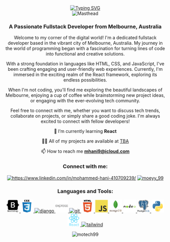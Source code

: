 <div align="center">
  <a href="https://git.io/typing-svg" style="display: block; text-align: center;">
    <img src="https://readme-typing-svg.demolab.com?font=Oswald&size=40&pause=1000&color=F71F49&center=true&vCenter=true&width=435&lines=Hi+There+%F0%9F%91%8B+;I'm+Mohammed!" alt="Typing SVG" />
  </a>
</div>


<div align="center">
  <div style="display: inline-block;">
<img src="https://mir-s3-cdn-cf.behance.net/project_modules/max_1200/81bb4b165684019.640b6038d133e.gif" alt="Masthead" height="400" width="100%"/>

  </div>
  <h3>A Passionate Fullstack Developer from Melbourne, Australia</h3>
    
   <p>Welcome to my corner of the digital world! I'm a dedicated fullstack developer based in the vibrant city of Melbourne, Australia. My journey in the world of programming began with a fascination for turning lines of code into functional and creative solutions.</p>
    
  <p>With a strong foundation in languages like HTML, CSS, and JavaScript, I've been crafting engaging and user-friendly web experiences. Currently, I'm immersed in the exciting realm of the React framework, exploring its endless possibilities.</p>
    
  <p>When I'm not coding, you'll find me exploring the beautiful landscapes of Melbourne, enjoying a cup of coffee while brainstorming new project ideas, or engaging with the ever-evolving tech community.</p>
    
  <p>Feel free to connect with me, whether you want to discuss tech trends, collaborate on projects, or simply share a good coding joke. I'm always excited to connect with fellow developers!</p>
    
<div align="center">
  
🌱 I’m currently learning **React**

👨‍💻 All of my projects are available at [TBA](TBA)

📫 How to reach me **mhani9@icloud.com**

<h3>Connect with me:</h3>
<p>
<a href="https://linkedin.com/in/https://www.linkedin.com/in/mohammed-hani-410709239/" target="blank"><img align="center" src="https://raw.githubusercontent.com/rahuldkjain/github-profile-readme-generator/master/src/images/icons/Social/linked-in-alt.svg" alt="https://www.linkedin.com/in/mohammed-hani-410709239/" height="30" width="40" /></a>
<a href="https://instagram.com/moeyy_99" target="blank"><img align="center" src="https://raw.githubusercontent.com/rahuldkjain/github-profile-readme-generator/master/src/images/icons/Social/instagram.svg" alt="moeyy_99" height="30" width="40" /></a>
</p>

<h3>Languages and Tools:</h3>
<p> <a href="https://getbootstrap.com" target="_blank" rel="noreferrer"> <img src="https://raw.githubusercontent.com/devicons/devicon/master/icons/bootstrap/bootstrap-plain-wordmark.svg" alt="bootstrap" width="40" height="40"/> </a> <a href="https://www.w3schools.com/css/" target="_blank" rel="noreferrer"> <img src="https://raw.githubusercontent.com/devicons/devicon/master/icons/css3/css3-original-wordmark.svg" alt="css3" width="40" height="40"/> </a> <a href="https://www.djangoproject.com/" target="_blank" rel="noreferrer"> <img src="https://cdn.worldvectorlogo.com/logos/django.svg" alt="django" width="40" height="40"/> </a> <a href="https://expressjs.com" target="_blank" rel="noreferrer"> <img src="https://raw.githubusercontent.com/devicons/devicon/master/icons/express/express-original-wordmark.svg" alt="express" width="40" height="40"/> </a> <a href="https://git-scm.com/" target="_blank" rel="noreferrer"> <img src="https://www.vectorlogo.zone/logos/git-scm/git-scm-icon.svg" alt="git" width="40" height="40"/> </a> <a href="https://www.w3.org/html/" target="_blank" rel="noreferrer"> <img src="https://raw.githubusercontent.com/devicons/devicon/master/icons/html5/html5-original-wordmark.svg" alt="html5" width="40" height="40"/> </a> <a href="https://developer.mozilla.org/en-US/docs/Web/JavaScript" target="_blank" rel="noreferrer"> <img src="https://raw.githubusercontent.com/devicons/devicon/master/icons/javascript/javascript-original.svg" alt="javascript" width="40" height="40"/> </a> <a href="https://www.mongodb.com/" target="_blank" rel="noreferrer"> <img src="https://raw.githubusercontent.com/devicons/devicon/master/icons/mongodb/mongodb-original-wordmark.svg" alt="mongodb" width="40" height="40"/> </a> <a href="https://nodejs.org" target="_blank" rel="noreferrer"> <img src="https://raw.githubusercontent.com/devicons/devicon/master/icons/nodejs/nodejs-original-wordmark.svg" alt="nodejs" width="40" height="40"/> </a> <a href="https://www.postgresql.org" target="_blank" rel="noreferrer"> <img src="https://raw.githubusercontent.com/devicons/devicon/master/icons/postgresql/postgresql-original-wordmark.svg" alt="postgresql" width="40" height="40"/> </a> <a href="https://www.python.org" target="_blank" rel="noreferrer"> <img src="https://raw.githubusercontent.com/devicons/devicon/master/icons/python/python-original.svg" alt="python" width="40" height="40"/> </a> <a href="https://reactjs.org/" target="_blank" rel="noreferrer"> <img src="https://raw.githubusercontent.com/devicons/devicon/master/icons/react/react-original-wordmark.svg" alt="react" width="40" height="40"/> </a> <a href="https://tailwindcss.com/" target="_blank" rel="noreferrer"> <img src="https://www.vectorlogo.zone/logos/tailwindcss/tailwindcss-icon.svg" alt="tailwind" width="40" height="40"/> </a> </p>

<p><img src="https://github-readme-streak-stats.herokuapp.com/?user=motech99&theme=dark" alt="motech99" /></p>

</div>
